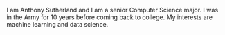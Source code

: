 I am Anthony Sutherland and I am a senior Computer Science major. I was in the Army for 10 years before coming back to college. My interests are machine learning and data science.
